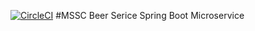 [![CircleCI](https://circleci.com/gh/TncBogdan/msscbeerservice/tree/master.svg?style=svg)](https://circleci.com/gh/TncBogdan/msscbeerservice/tree/master)
#MSSC Beer Serice
Spring Boot Microservice